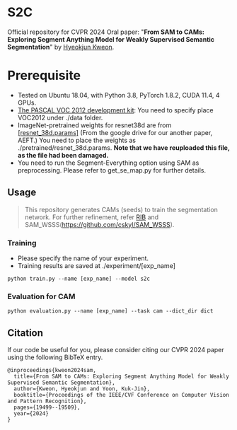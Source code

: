 # S2C
Official repository for CVPR 2024 Oral paper: "**From SAM to CAMs: Exploring Segment Anything Model for Weakly Supervised Semantic Segmentation**" by [Hyeokjun Kweon](https://scholar.google.com/citations?user=em3aymgAAAAJ&hl=en&oi=ao).

# Prerequisite
* Tested on Ubuntu 18.04, with Python 3.8, PyTorch 1.8.2, CUDA 11.4, 4 GPUs.
* [The PASCAL VOC 2012 development kit](http://host.robots.ox.ac.uk/pascal/VOC/voc2012/):
You need to specify place VOC2012 under ./data folder.
* ImageNet-pretrained weights for resnet38d are from [[resnet_38d.params]](https://drive.google.com/file/d/1fpb4vah3e-Ynx4cv5upUcqnpJFY_FTja/view?usp=drive_link) (From the google drive for our another paper, AEFT.)
You need to place the weights as ./pretrained/resnet_38d.params. **Note that we have reuploaded this file, as the file had been damaged.**
* You need to run the Segment-Everything option using SAM as preprocessing. Please refer to get_se_map.py for further details.

## Usage
> This repository generates CAMs (seeds) to train the segmentation network.
> For further refinement, refer [RIB](https://github.com/jbeomlee93/RIB) and SAM_WSSS(https://github.com/cskyl/SAM_WSSS).

### Training
* Please specify the name of your experiment.
* Training results are saved at ./experiment/[exp_name]
```
python train.py --name [exp_name] --model s2c
```

### Evaluation for CAM
```
python evaluation.py --name [exp_name] --task cam --dict_dir dict
```

## Citation
If our code be useful for you, please consider citing our CVPR 2024 paper using the following BibTeX entry.
```
@inproceedings{kweon2024sam,
  title={From SAM to CAMs: Exploring Segment Anything Model for Weakly Supervised Semantic Segmentation},
  author={Kweon, Hyeokjun and Yoon, Kuk-Jin},
  booktitle={Proceedings of the IEEE/CVF Conference on Computer Vision and Pattern Recognition},
  pages={19499--19509},
  year={2024}
}
```
